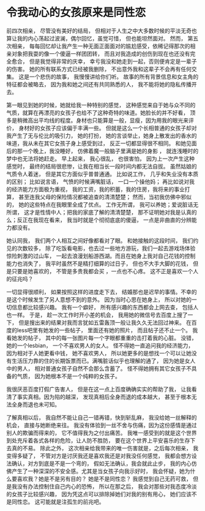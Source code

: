 # 令我动心的女孩原来是同性恋

前四次相亲， 尽管没有美好的结局， 但相对于人生之中大多数时候的平淡无奇也算让我的内心荡起过波澜，偶尔回忆，虽觉可惜， 但也能坦然面对。 然而， 第五次相亲， 每每回忆却让我产生一种无面正面面对的尴尬感受，依稀记得那次的相亲对象把我耍的像一个傻逼一样团团转， 而且对我造成的创伤到现在也还没有完全愈合， 但是我觉得非常的庆幸， 幸亏我没和她走到一起，否则便肯定是一辈子的伤害。 她的所有联系方式已经被我删除， 不出意外我和这辈子不会再有任何交集。 这是一个悲伤的故事， 我慢慢讲给你们听。 故事的所有背景信息和女主角的特征都会被略去， 因为我和她之间还有共同熟悉的人，  我不能将她的隐私传播开去。

第一眼见到她的时候，她就给我一种特别的感觉， 这种感觉来自于她与众不同的气质，就算在再漂亮的女孩子也给不了这种奇特的味道。她脸长的并不好看， 顶多是稍微高出平均线的程度。身材也只能算是一般，显瘦，因为用我的眼光来评价， 身材好的女孩子应该偏于丰满一些。 但就是这么一个长相普通的女孩子却对我产生了无与伦比的吸引力， 她的打扮， 她的言谈举止，她身上散发出的香水的味道，我从未在其它女孩子身上感受到过， 反正一切都显得很不相同。 和她见面后的那一个晚上，我没睡好， 仿佛着魔一般脑子里满是她的身影 ， 就连浅睡时的梦中也无法将她赶走。 早上起来， 我心很乱， 也很害怕， 因为上一次产生这种感觉时， 最终的结局很悲惨，让我在相当长一段时间内都无法自拔。 虽然姑娘的气质令人着迷， 但是其它方面似乎普普通通。 比如说工作， 几乎和失业没有本质的区别； 比如说言语， 气愤的时候满嘴脏话， 一口一个操他妈； 再比如说对我的经济能力方面极为重视， 我的工资，我的积蓄，我的住房，我将来的事业打算， 甚至连我父母的保险情况都被追查的清清楚楚； 然而，当初我仿佛中邪似的， 她的这些特点在我眼里全成了优点。 工作无所谓， 我可以养她；爱说脏话无所谓， 这才是性情中人；把我的家底了解的清清楚楚， 那不证明她对我是认真的么；反正在我现在看来， 我当时就是个彻彻底底的傻逼， 一点是非曲直的分辨能力都没有。

她认同我， 我们两个人相互之间好像都看对了眼。 和她接触的这段时间， 我们约见的次数较多， 除了吃饭看电影，也去过一些地方游玩，我们一起去游戏场体验惊险刺激的过山车， 一起去浪漫划船游西湖。而且在她身上我对自己花钱的控制能力也消失了， 我平时虽然不是精打细算的过日子， 但也不大手大脚的花钱， 但是只要是她喜欢的， 不管是多贵我都会买 ，一点也不心疼。 这不正是喜欢一个人的征兆吗？

一切显得很顺利， 如果按照这样的进度走下去， 结婚那也是迟早的事情。不幸的是这个时候发生了另人意想不到的意外。 因为当时心思在她身上， 所以对她的一切信息都比较感兴趣。 我有一个癖好， 所有感兴趣的东西都会上网去查， 包括人也一样。 于是， 趁一次工作时开小差的机会， 我用她的微信号去百度上搜了一下， 但是搜出来的结果对我而言犹如五雷轰顶一般让我久久无法回过神来。 在百度的less吧里有她发的一些帖子， 里面还有她的照片， 而且帖子还不止一个。 我看她发的帖子， 其中的每一张图片每一个字眼都重重的击打着我的心脏。 没错， 她的一个lesbian， 一个不喜欢男人的女人。 怪不得她一直追问我的经济能力， 因为相对于人她更看中钱， 她不喜欢男人， 所以她更多的是想找一个可以让她没有生活压力靠的住的长期饭票而已。满嘴脏话似乎也理解的通了， 因为她是女人中的男人， 相对普通女孩子自然不会那么含蓄了。 怪不得她拥有其它女孩子不具备的气质， 因为她根本不是一个纯粹的女孩子。

我很厌恶百度打假广告害人， 但是在这一点上百度确确实实的帮助了我， 让我看清了事实真相。因为陷的越深， 发现真相后全身而退的成本越大， 甚至于根本无法全身而退也未可知。

了解真相以后， 我自然不能让自己一错再错，快到斩乱麻， 我没给她一丝解释的机会， 直接与她断绝来往。 我没有体验到一丝不舍与伤痛，因为这份感情是通过别人的欺骗而得来的， 它不值得我为之付出痛苦。 我唯一感受到的就是这个世界到处充斥着各式各样的危险，让人防不胜防， 要在这个世界上平安喜乐的生存下去真的不易。 除此之外， 这次相亲给我带来的唯一伤害就是，之后每次相亲， 我变得多疑了， 不管对方是讨厌我还是喜欢我还是对我没任何感觉， 我都会想方设法确认，对方到底是不是一个弯的， 假如无法确认，我会就此止步， 我的内心仿佛产生了一种深深的不安全感。尤其是当女孩子向我示好时， 我会怀疑，她为什么要喜欢我？她是不是另有目的？ 她是不是同性恋？ 我感觉到自己无药可救， 但是我没有办法控制住自己内心的恐怖， 所以在那之后， 我会对那些对我态度冷淡的女孩子比较感兴趣， 因为凭这点可以排除掉她们对我的别有用心， 她们应该不是同性恋。 这可能就是注孤生的前兆吧。